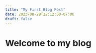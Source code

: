 ```yaml
---
title: "My First Blog Post"
date: 2023-08-28T22:12:50-07:00
draft: false
---
```


# Welcome to my blog

